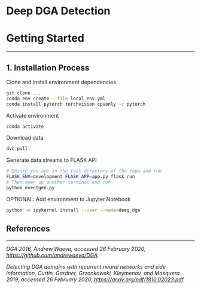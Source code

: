 # Deep DGA Detection 

# Getting Started
---

## 1. Installation Process

Clone and install environment dependencies
```bash
git clone ...
conda env create --file local_env.yml
conda install pytorch torchvision cpuonly -c pytorch
```

Activate environment
```bash
conda activate
```

Download data
```bash
dvc pull
```

Generate data streams to FLASK API
```bash
# Ensure you are in the root directory of the repo and run
FLASK_ENV=development FLASK_APP=app.py flask run
# Then open up another terminal and run
python eventgen.py
```

OPTIONAL: Add environment to Jupyter Notebook
```bash
python -m ipykernel install --user --name=deeg_dga
```

## References
---

*DGA 2016, Andrew Waeva, accessed 26 February 2020, https://github.com/andrewaeva/DGA.*

*Detecting DGA domains with recurrent neural networks and side information, Curtin, Gardner, Grzonkowski, Kleymenov, and Mosquera. 2019, accessed 26 February 2020, https://arxiv.org/pdf/1810.02023.pdf.*